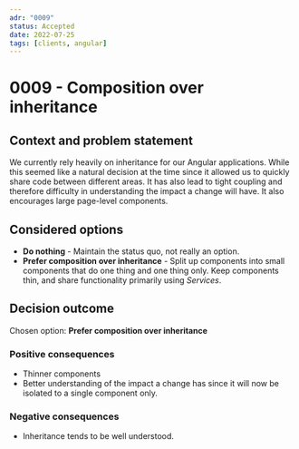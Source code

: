 ```yaml
---
adr: "0009"
status: Accepted
date: 2022-07-25
tags: [clients, angular]
---
```


# 0009 - Composition over inheritance

<AdrTable frontMatter={frontMatter}></AdrTable>

## Context and problem statement

We currently rely heavily on inheritance for our Angular applications. While this seemed like a
natural decision at the time since it allowed us to quickly share code between different areas. It
has also lead to tight coupling and therefore difficulty in understanding the impact a change will
have. It also encourages large page-level components.

## Considered options

- **Do nothing** - Maintain the status quo, not really an option.
- **Prefer composition over inheritance** - Split up components into small components that do one
  thing and one thing only. Keep components thin, and share functionality primarily using
  _Services_.

## Decision outcome

Chosen option: **Prefer composition over inheritance**

### Positive consequences

- Thinner components
- Better understanding of the impact a change has since it will now be isolated to a single
  component only.

### Negative consequences

- Inheritance tends to be well understood.
